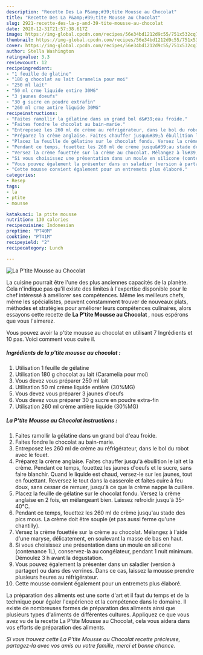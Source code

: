 ```yaml
---
description: "Recette Des La P&amp;#39;tite Mousse au Chocolat"
title: "Recette Des La P&amp;#39;tite Mousse au Chocolat"
slug: 2921-recette-des-la-p-and-39-tite-mousse-au-chocolat
date: 2020-12-31T21:57:38.617Z
image: https://img-global.cpcdn.com/recipes/56e34bd1212d9c55/751x532cq70/la-ptite-mousse-au-chocolat-photo-principale-de-la-recette.jpg
thumbnail: https://img-global.cpcdn.com/recipes/56e34bd1212d9c55/751x532cq70/la-ptite-mousse-au-chocolat-photo-principale-de-la-recette.jpg
cover: https://img-global.cpcdn.com/recipes/56e34bd1212d9c55/751x532cq70/la-ptite-mousse-au-chocolat-photo-principale-de-la-recette.jpg
author: Stella Washington
ratingvalue: 3.3
reviewcount: 12
recipeingredient:
- "1 feuille de glatine"
- "180 g chocolat au lait Caramelia pour moi"
- "250 ml lait"
- "50 ml crme liquide entire 30MG"
- "3 jaunes doeufs"
- "30 g sucre en poudre extrafin"
- "260 ml crme antire liquide 30MG"
recipeinstructions:
- "Faites ramollir la gélatine dans un grand bol d&#39;eau froide."
- "Faites fondre le chocolat au bain-marie."
- "Entreposez les 260 ml de crème au réfrigérateur, dans le bol du robot avec le fouet."
- "Préparez la crème anglaise. Faites chauffer jusqu&#39;à ébullition le lait et la crème. Pendant ce temps, fouettez les jaunes d&#39;oeufs et le sucre, sans faire blanchir. Quand le liquide est chaud, versez-le sur les jaunes, tout en fouettant. Reversez le tout dans la casserole et faites cuire à feu doux, sans cesser de remuer, jusqu&#39;à ce que la crème nappe la cuillère."
- "Placez la feuille de gélatine sur le chocolat fondu. Versez la crème anglaise en 2 fois, en mélangeant bien. Laissez refroidir jusqu&#39;à 35-40°C."
- "Pendant ce temps, fouettez les 260 ml de crème jusqu&#39;au stade des pics mous. La crème doit être souple (et pas aussi ferme qu&#39;une chantilly)."
- "Versez la crème fouettée sur la crème au chocolat. Mélangez à l&#39;aide d&#39;une maryse, délicatement, en soulevant la masse de bas en haut."
- "Si vous choisissez une présentation dans un moule en silicone (contenance 1L), conservez-la au congélateur, pendant 1 nuit minimum. Démoulez 3 h avant la dégustation."
- "Vous pouvez également la présenter dans un saladier (version à partager) ou dans des verrines. Dans ce cas, laissez la mousse prendre plusieurs heures au réfrigérateur."
- "Cette mousse convient également pour un entremets plus élaboré."
categories:
- Resep
tags:
- la
- ptite
- mousse

katakunci: la ptite mousse 
nutrition: 130 calories
recipecuisine: Indonesian
preptime: "PT40M"
cooktime: "PT41M"
recipeyield: "2"
recipecategory: Lunch

---
```



![La P&#39;tite Mousse au Chocolat](https://img-global.cpcdn.com/recipes/56e34bd1212d9c55/751x532cq70/la-ptite-mousse-au-chocolat-photo-principale-de-la-recette.jpg)

La cuisine pourrait être l'une des plus anciennes capacités de la planète. Cela n'indique pas qu'il existe des limites à l'expertise disponible pour le chef intéressé à améliorer ses compétences. Même les meilleurs chefs, même les spécialistes, peuvent constamment trouver de nouveaux plats, méthodes et stratégies pour améliorer leurs compétences culinaires, alors essayons cette recette de <strong> La P&#39;tite Mousse au Chocolat </strong>, nous espérons que vous l'aimerez.

<!--inarticleads1-->

Vous pouvez avoir la p&#39;tite mousse au chocolat en utilisant 7 Ingrédients et 10 pas. Voici comment vous cuire il.

##### Ingrédients de la p&#39;tite mousse au chocolat :

1. Utilisation 1 feuille de gélatine
1. Utilisation 180 g chocolat au lait (Caramelia pour moi)
1. Vous devez vous préparer 250 ml lait
1. Utilisation 50 ml crème liquide entière (30%MG)
1. Vous devez vous préparer 3 jaunes d&#39;oeufs
1. Vous devez vous préparer 30 g sucre en poudre extra-fin
1. Utilisation 260 ml crème antière liquide (30%MG)




<!--inarticleads2-->

##### La P&#39;tite Mousse au Chocolat instructions :

1. Faites ramollir la gélatine dans un grand bol d&#39;eau froide.
1. Faites fondre le chocolat au bain-marie.
1. Entreposez les 260 ml de crème au réfrigérateur, dans le bol du robot avec le fouet.
1. Préparez la crème anglaise. Faites chauffer jusqu&#39;à ébullition le lait et la crème. Pendant ce temps, fouettez les jaunes d&#39;oeufs et le sucre, sans faire blanchir. Quand le liquide est chaud, versez-le sur les jaunes, tout en fouettant. Reversez le tout dans la casserole et faites cuire à feu doux, sans cesser de remuer, jusqu&#39;à ce que la crème nappe la cuillère.
1. Placez la feuille de gélatine sur le chocolat fondu. Versez la crème anglaise en 2 fois, en mélangeant bien. Laissez refroidir jusqu&#39;à 35-40°C.
1. Pendant ce temps, fouettez les 260 ml de crème jusqu&#39;au stade des pics mous. La crème doit être souple (et pas aussi ferme qu&#39;une chantilly).
1. Versez la crème fouettée sur la crème au chocolat. Mélangez à l&#39;aide d&#39;une maryse, délicatement, en soulevant la masse de bas en haut.
1. Si vous choisissez une présentation dans un moule en silicone (contenance 1L), conservez-la au congélateur, pendant 1 nuit minimum. Démoulez 3 h avant la dégustation.
1. Vous pouvez également la présenter dans un saladier (version à partager) ou dans des verrines. Dans ce cas, laissez la mousse prendre plusieurs heures au réfrigérateur.
1. Cette mousse convient également pour un entremets plus élaboré.




<!--inarticleads1-->

<p>
La préparation des aliments est une sorte d'art et il faut du temps et de la technique pour égaler l'expérience et la compétence dans le domaine. Il existe de nombreuses formes de préparation des aliments ainsi que plusieurs types d'aliments de différentes cultures. Appliquez ce que vous avez vu de la recette La P&#39;tite Mousse au Chocolat, cela vous aidera dans vos efforts de préparation des aliments.
</p>

<p>
<i>Si vous trouvez cette La P&#39;tite Mousse au Chocolat recette précieuse, partagez-la avec vos amis ou votre famille, merci et bonne chance.</i>
</p>
